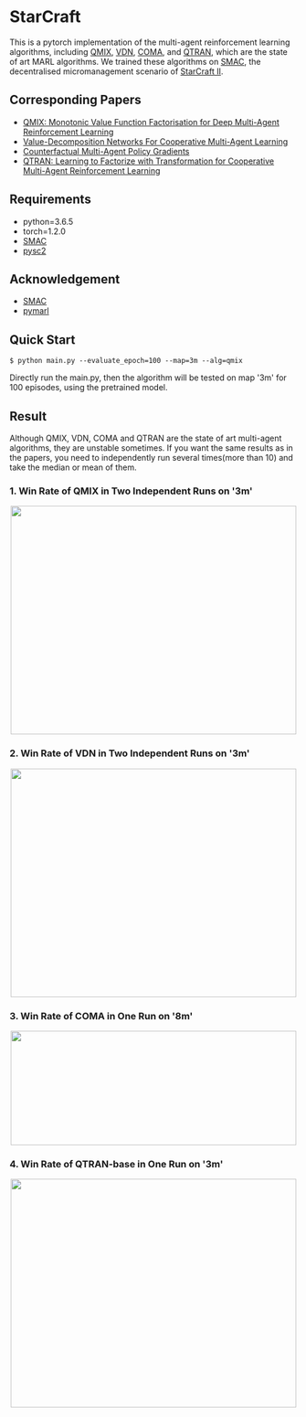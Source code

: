 # StarCraft
This is a pytorch implementation of the multi-agent reinforcement learning algorithms, including [QMIX](https://arxiv.org/abs/1803.11485), [VDN](https://arxiv.org/abs/1706.05296), [COMA](https://arxiv.org/abs/1705.08926), and [QTRAN](https://arxiv.org/abs/1905.05408), which are the state of art MARL algorithms. We trained these algorithms on [SMAC](https://github.com/oxwhirl/smac), the decentralised micromanagement scenario of [StarCraft II](https://en.wikipedia.org/wiki/StarCraft_II:_Wings_of_Liberty).

## Corresponding Papers

- [QMIX: Monotonic Value Function Factorisation for Deep Multi-Agent Reinforcement Learning](https://arxiv.org/abs/1803.11485)
- [Value-Decomposition Networks For Cooperative Multi-Agent Learning](https://arxiv.org/abs/1706.05296)
- [Counterfactual Multi-Agent Policy Gradients](https://arxiv.org/abs/1705.08926)
- [QTRAN: Learning to Factorize with Transformation for Cooperative Multi-Agent Reinforcement Learning](https://arxiv.org/abs/1905.05408)

## Requirements

- python=3.6.5
- torch=1.2.0
- [SMAC](https://github.com/oxwhirl/smac)
- [pysc2](https://github.com/deepmind/pysc2)

## Acknowledgement

+ [SMAC](https://github.com/oxwhirl/smac)
+ [pymarl](https://github.com/oxwhirl/pymarl)

## Quick Start

```shell
$ python main.py --evaluate_epoch=100 --map=3m --alg=qmix
```

Directly run the main.py, then the algorithm will be tested on map '3m' for 100 episodes, using the pretrained model.

## Result
Although QMIX, VDN, COMA and QTRAN are the state of art multi-agent algorithms, they are unstable sometimes. If you want the same results as in the papers, you need to independently run several times(more than 10) and take the median or mean of them.

### 1. Win Rate of QMIX in Two Independent Runs on '3m'
<div align=center><img width = '500' height ='400' src ="https://github.com/starry-sky6688/StarCraft/blob/master/model/qmix/3m/compare.png"/></div>

### 2. Win Rate of VDN in Two Independent Runs on '3m'
<div align=center><img width = '500' height ='400' src ="https://github.com/starry-sky6688/StarCraft/blob/master/model/vdn/3m/compare.png"/></div>

### 3. Win Rate of COMA in One Run on '8m'
<div align=center><img width = '500' height ='200' src ="https://github.com/starry-sky6688/StarCraft/blob/master/model/coma/8m/plt.png"/></div>


### 4. Win Rate of QTRAN-base in One Run on '3m'
<div align=center><img width = '500' height ='400' src ="https://github.com/starry-sky6688/StarCraft/blob/master/model/qtran_base/3m/plt.png"/></div>

